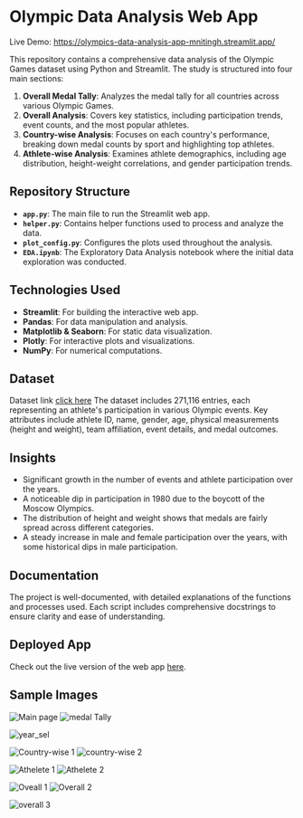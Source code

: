 # Olympic Data Analysis Web App
Live Demo: https://olympics-data-analysis-app-mnitingh.streamlit.app/

This repository contains a comprehensive data analysis of the Olympic Games dataset using Python and Streamlit. The study is structured into four main sections:

1. **Overall Medal Tally**: Analyzes the medal tally for all countries across various Olympic Games.
2. **Overall Analysis**: Covers key statistics, including participation trends, event counts, and the most popular athletes.
3. **Country-wise Analysis**: Focuses on each country's performance, breaking down medal counts by sport and highlighting top athletes.
4. **Athlete-wise Analysis**: Examines athlete demographics, including age distribution, height-weight correlations, and gender participation trends.

## Repository Structure

- **`app.py`**: The main file to run the Streamlit web app.
- **`helper.py`**: Contains helper functions used to process and analyze the data.
- **`plot_config.py`**: Configures the plots used throughout the analysis.
- **`EDA.ipynb`**: The Exploratory Data Analysis notebook where the initial data exploration was conducted.

## Technologies Used

- **Streamlit**: For building the interactive web app.
- **Pandas**: For data manipulation and analysis.
- **Matplotlib & Seaborn**: For static data visualization.
- **Plotly**: For interactive plots and visualizations.
- **NumPy**: For numerical computations.

## Dataset
Dataset link [click here](https://www.kaggle.com/datasets/heesoo37/120-years-of-olympic-history-athletes-and-results)
The dataset includes 271,116 entries, each representing an athlete's participation in various Olympic events. Key attributes include athlete ID, name, gender, age, physical measurements (height and weight), team affiliation, event details, and medal outcomes.

## Insights

- Significant growth in the number of events and athlete participation over the years.
- A noticeable dip in participation in 1980 due to the boycott of the Moscow Olympics.
- The distribution of height and weight shows that medals are fairly spread across different categories.
- A steady increase in male and female participation over the years, with some historical dips in male participation.

## Documentation

The project is well-documented, with detailed explanations of the functions and processes used. Each script includes comprehensive docstrings to ensure clarity and ease of understanding.

## Deployed App

Check out the live version of the web app [here](https://olympics-data-analysis-app-mnitingh.streamlit.app/).

## Sample Images

![Main page](https://github.com/user-attachments/assets/04f0a58d-385b-4138-bc4b-52ab624d5984)
![medal Tally](https://github.com/user-attachments/assets/b5b1241a-e67b-4773-ac1d-35089efc6b3f)

![year_sel](https://github.com/user-attachments/assets/2a8965b7-4258-4fbd-85dd-b71af7e0c209)

![Country-wise 1](https://github.com/user-attachments/assets/42e35988-a604-4aac-a81f-24360861fa02)
![country-wise 2](https://github.com/user-attachments/assets/1b2b6b7b-72b8-43ae-b8e0-e0cfaeba642f)

![Athelete 1](https://github.com/user-attachments/assets/37b8d434-a3e1-4c53-94cc-00a213245a83)
![Athelete 2](https://github.com/user-attachments/assets/905cf860-9022-4e7f-a8ed-d49c23b21b4a)

![Oveall 1](https://github.com/user-attachments/assets/06cd8c80-67d0-46fb-be66-d47abe8e2ede)
![Overall 2](https://github.com/user-attachments/assets/8cc210ea-af51-4889-96c7-8fa66b2f7fc8)

![overall 3](https://github.com/user-attachments/assets/494e9fca-425e-4650-ac16-2e70bfc90897)
